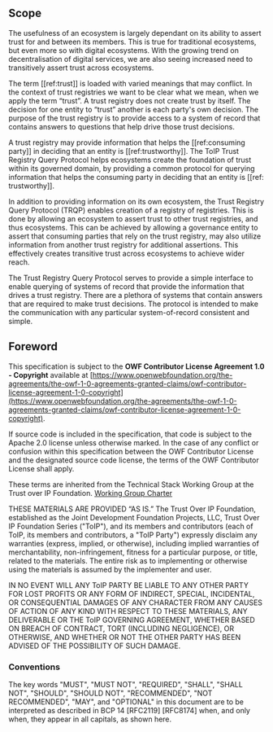 
[//]: # (::: forewordtitle)

[//]: # (Foreword)

[//]: # (:::)

[//]: # (\newpage)

## Scope
The usefulness of an ecosystem is largely dependant on its ability to assert trust for and between its members. This is true for traditional ecosystems, but even more so with digital ecosystems. With the growing trend on decentralisation of digital services, we are also seeing increased need to transitively assert trust across ecosystems. 

The term [[ref:trust]] is loaded with varied meanings that may conflict. In the context of trust registries we want to be clear what we mean, when we apply the term “trust”. A trust registry does not create trust by itself. The decision for one entity to “trust” another is each party's own decision. The purpose of the trust registry is to provide access to a system of record that contains answers to questions that help drive those trust decisions.

A trust registry may provide information that helps the [[ref:consuming party]] in deciding that an entity is [[ref:trustworthy]]. 
The ToIP Trust Registry Query Protocol helps ecosystems create the foundation of trust within its governed domain, by providing a common protocol for querying information that helps the consuming party in deciding that an entity is [[ref: trustworthy]].

In addition to providing information on its own ecosystem, the Trust Registry Query Protocol (TRQP) enables creation of a registry of registries. This is done by allowing an ecosystem to assert trust to other trust registries, and thus ecosystems. This can be achieved by allowing a governance entity to assert that consuming parties that rely on the trust registry, may also utilize information from another trust registry for additional assertions. This effectively creates transitive trust across ecosystems to achieve wider reach.

The Trust Registry Query Protocol serves to provide a simple interface to enable querying of systems of record that provide the information that drives a trust registry. There are a plethora of systems that contain answers that are required to make trust decisions. The protocol is intended to make the communication with any particular system-of-record consistent and simple.

## Foreword
This specification is subject to the **OWF Contributor License Agreement 1.0 - Copyright** available at
[https://www.openwebfoundation.org/the-agreements/the-owf-1-0-agreements-granted-claims/owf-contributor-license-agreement-1-0-copyright](https://www.openwebfoundation.org/the-agreements/the-owf-1-0-agreements-granted-claims/owf-contributor-license-agreement-1-0-copyright).

If source code is included in the specification, that code is subject to the Apache 2.0 license unless otherwise marked. In the case of any conflict or confusion within this specification between the OWF Contributor License and the designated source code license, the terms of the OWF Contributor License shall apply.

These terms are inherited from the Technical Stack Working Group at the Trust over IP Foundation. [Working Group Charter](https://trustoverip.org/wp-content/uploads/TSWG-2-Charter-Revision.pdf)

THESE MATERIALS ARE PROVIDED “AS IS.” The Trust Over IP Foundation, established as the Joint Development Foundation Projects, LLC, Trust Over IP Foundation Series ("ToIP"), and its members and contributors (each of ToIP, its members and contributors, a "ToIP Party") expressly disclaim any warranties (express, implied, or otherwise), including implied warranties of merchantability, non-infringement, fitness for a particular purpose, or title, related to the materials. The entire risk as to implementing or otherwise using the materials is assumed by the implementer and user. 

IN NO EVENT WILL ANY ToIP PARTY BE LIABLE TO ANY OTHER PARTY FOR LOST PROFITS OR ANY FORM OF INDIRECT, SPECIAL, INCIDENTAL, OR CONSEQUENTIAL DAMAGES OF ANY CHARACTER FROM ANY CAUSES OF ACTION OF ANY KIND WITH RESPECT TO THESE MATERIALS, ANY DELIVERABLE OR THE ToIP GOVERNING AGREEMENT, WHETHER BASED ON BREACH OF CONTRACT, TORT (INCLUDING NEGLIGENCE), OR OTHERWISE, AND WHETHER OR NOT THE OTHER PARTY HAS BEEN ADVISED OF THE POSSIBILITY OF SUCH DAMAGE.
 
### Conventions
The key words "MUST", "MUST NOT", "REQUIRED", "SHALL", "SHALL NOT", "SHOULD", "SHOULD NOT", "RECOMMENDED", "NOT RECOMMENDED", "MAY", and "OPTIONAL" in this document are to be interpreted as described in BCP 14 [RFC2119] [RFC8174] when, and only when, they appear in all capitals, as shown here.


